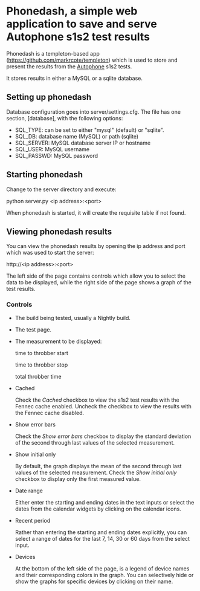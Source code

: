 Phonedash, a simple web application to save and serve Autophone s1s2 test results
=================================================================================

Phonedash is a templeton-based app
(https://github.com/markrcote/templeton) which is used to store and
present the results from the
[Autophone](https://github.com/mozilla/autophone) s1s2 tests.

It stores results in either a MySQL or a sqlite database.

Setting up phonedash
--------------------

Database configuration goes into server/settings.cfg. The file has one
section, [database], with the following options:

- SQL_TYPE: can be set to either "mysql" (default) or "sqlite".
- SQL_DB: database name (MySQL) or path (sqlite)
- SQL_SERVER: MySQL database server IP or hostname
- SQL_USER: MySQL username
- SQL_PASSWD: MySQL password

Starting phonedash
------------------

Change to the server directory and execute:

python server.py &lt;ip address&gt;:&lt;port&gt;

When phonedash is started, it will create the requisite table if not
found.

Viewing phonedash results
-------------------------

You can view the phonedash results by opening the ip address and port
which was used to start the server:

http://&lt;ip address&gt;:&lt;port&gt;

The left side of the page contains controls which allow you to select
the data to be displayed, while the right side of the page shows a
graph of the test results.

### Controls

*   The build being tested, usually a Nightly build.

*   The test page.

*   The measurement to be displayed:

    time to throbber start

    time to throbber stop

    total throbber time

*   Cached

    Check the _Cached_ checkbox to view the s1s2 test results with the
    Fennec cache enabled. Uncheck the checkbox to view the results
    with the Fennec cache disabled.

*   Show error bars

    Check the _Show error bars_ checkbox to display the standard
    deviation of the second through last values of the selected
    measurement.

*   Show initial only

    By default, the graph displays the mean of the second through last
    values of the selected measurement.  Check the _Show initial only_
    checkbox to display only the first measured value.

*   Date range

    Either enter the starting and ending dates in the text inputs or
    select the dates from the calendar widgets by clicking on the
    calendar icons.

*   Recent period

    Rather than entering the starting and ending dates explicitly, you
    can select a range of dates for the last 7, 14, 30 or 60 days from
    the select input.

*   Devices

    At the bottom of the left side of the page, is a legend of device
    names and their corresponding colors in the graph. You can
    selectively hide or show the graphs for specific devices by
    clicking on their name.
